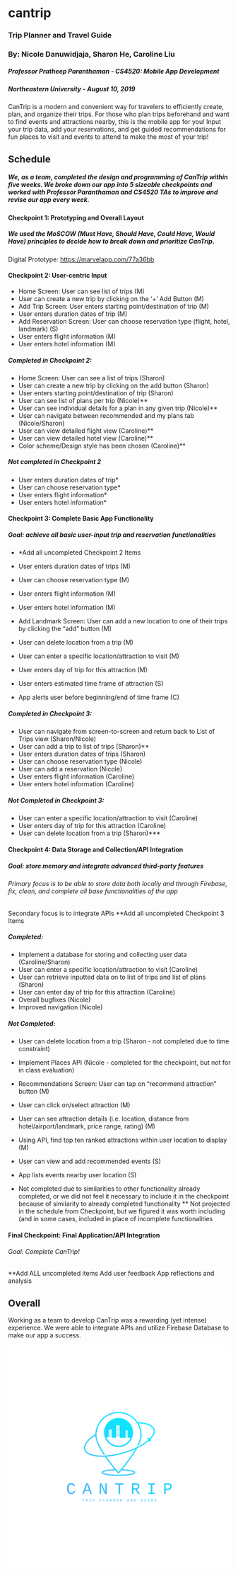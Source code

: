 # cantrip
### Trip Planner and Travel Guide
### By: Nicole Danuwidjaja, Sharon He, Caroline Liu
##### Professor Pratheep Paranthaman - CS4520: Mobile App Development
##### Northeastern University - August 10, 2019

CanTrip is a modern and convenient way for travelers to efficiently create, plan, and organize their trips. For those who plan trips beforehand and want to find events and attractions nearby, this is the mobile app for you! Input your trip data, add your reservations, and get guided recommendations for fun places to visit and events to attend to make the most of your trip!

## Schedule
##### We, as a team, completed the design and programming of CanTrip within five weeks. We broke down our app into 5 sizeable checkpoints and worked with Professor Paranthaman and CS4520 TAs to improve and revise our app every week.

#### Checkpoint 1: Prototyping and Overall Layout
##### We used the MoSCOW (Must Have, Should Have, Could Have, Would Have) principles to decide how to break down and prioritize CanTrip.
Digital Prototype: https://marvelapp.com/77a36bb

#### Checkpoint 2: User-centric Input
- Home Screen: User can see list of trips (M)
- User can create a new trip by clicking on the ‘+’ Add Button (M)
- Add Trip Screen: User enters starting point/destination of trip (M)
- User enters duration dates of trip (M)
- Add Reservation Screen: User can choose reservation type (flight, hotel, landmark) (S)
- User enters flight information (M)
- User enters hotel information (M)

##### Completed in Checkpoint 2:
- Home Screen: User can see a list of trips (Sharon)
- User can create a new trip by clicking on the add button (Sharon)
- User enters starting point/destination of trip (Sharon)
- User can see list of plans per trip (Nicole)**
- User can see individual details for a plan in any given trip (Nicole)**
- User can navigate between recommended and my plans tab (Nicole/Sharon)
- User can view detailed flight view (Caroline)**
- User can view detailed hotel view (Caroline)**
- Color scheme/Design style has been chosen (Caroline)**

##### Not completed in Checkpoint 2
- User enters duration dates of trip*
- User can choose reservation type* 
- User enters flight information* 
- User enters hotel information* 

#### Checkpoint 3: Complete Basic App Functionality
##### Goal: achieve all basic user-input trip and reservation functionalities
- *Add all uncompleted Checkpoint 2 Items
- User enters duration dates of trips (M)
- User can choose reservation type (M)
- User enters flight information (M)
- User enters hotel information (M)

- Add Landmark Screen: User can add a new location to one of their trips by clicking the “add” button  (M)
- User can delete location from a trip (M)
- User can enter a specific location/attraction to visit (M)
- User enters day of trip for this attraction (M)
- User enters estimated time frame of attraction (S)
- App alerts user before beginning/end of time frame (C)

##### Completed in Checkpoint 3:
- User can navigate from screen-to-screen and return back to List of Trips view (Sharon/Nicole)
- User can add a trip to list of trips (Sharon)**
- User enters duration dates of trips (Sharon)
- User can choose reservation type (Nicole)
- User can add a reservation (Nicole)
- User enters flight information (Caroline)
- User enters hotel information (Caroline)

##### Not Completed in Checkpoint 3:
- User can enter a specific location/attraction to visit (Caroline)
- User enters day of trip for this attraction (Caroline)
- User can delete location from a trip (Sharon)***

#### Checkpoint 4: Data Storage and Collection/API Integration
##### Goal: store memory and integrate advanced third-party features
###### Primary focus is to be able to store data both locally and through Firebase, fix, clean, and complete all base functionalities of the app 
Secondary focus is to integrate APIs
**Add all uncompleted Checkpoint 3 Items

##### Completed:
- Implement a database for storing and collecting user data (Caroline/Sharon)
- User can enter a specific location/attraction to visit (Caroline)
- User can retrieve inputted data on to list of trips and list of plans (Sharon)
- User can enter day of trip for this attraction (Caroline)
- Overall bugfixes (Nicole)
- Improved navigation (Nicole)

##### Not Completed:
- User can delete location from a trip (Sharon - not completed due to time constraint)
- Implement Places API (Nicole - completed for the checkpoint, but not for in class evaluation)

- Recommendations Screen: User can tap on “recommend attraction” button (M)
- User can click on/select attraction (M)
- User can see attraction details (i.e. location, distance from hotel/airport/landmark, price range, rating) (M)
- Using API, find top ten ranked attractions within user location to display (M)
- User can view and add recommended events (S)
- App lists events nearby user location (S)

* Not completed due to similarities to other functionality already completed, or we did not feel it necessary to include it in the checkpoint because of similarity to already completed functionality
** Not projected in the schedule from Checkpoint, but we figured it was worth including (and in some cases, included in place of incomplete functionalities

#### Final Checkpoint: Final Application/API Integration
###### Goal: Complete CanTrip!
**Add ALL uncompleted items
Add user feedback
App reflections and analysis

## Overall
Working as a team to develop CanTrip was a rewarding (yet intense) experience. We were able to integrate APIs and utilize Firebase Database to make our app a success.


![CanTrip logo](/app/src/main/res/drawable/cantriplogo.png)
